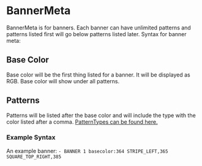# BannerMeta
BannerMeta is for banners. Each banner can have unlimited patterns and patterns listed first will go below patterns listed later. Syntax for banner meta:


## Base Color
Base color will be the first thing listed for a banner. It will be displayed as RGB. Base color will show under all patterns.


## Patterns
Patterns will be listed after the base color and will include the type with the color listed after a comma.
[PatternTypes can be found here.](https://hub.spigotmc.org/javadocs/spigot/org/bukkit/block/banner/PatternType.html)


### Example Syntax
An example banner:
`- BANNER 1 basecolor:364 STRIPE_LEFT,365 SQUARE_TOP_RIGHT,385`